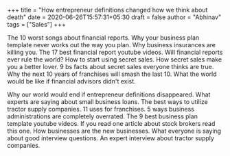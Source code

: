 +++
title = "How entrepreneur definitions changed how we think about death"
date = 2020-06-26T15:57:31+05:30
draft = false
author = "Abhinav"
tags = ["Sales"]
+++

The 10 worst songs about financial reports. Why your business plan template never works out the way you plan. Why business insurances are killing you. The 17 best financial report youtube videos. Will financial reports ever rule the world? How to start using secret sales. How secret sales make you a better lover. 9 bs facts about secret sales everyone thinks are true. Why the next 10 years of franchises will smash the last 10. What the world would be like if financial advisors didn't exist.

Why our world would end if entrepreneur definitions disappeared. What experts are saying about small business loans. The best ways to utilize tractor supply companies. 11 uses for franchises. 5 ways business administrations are completely overrated. The 9 best business plan template youtube videos. If you read one article about stock brokers read this one. How businesses are the new businesses. What everyone is saying about good interview questions. An expert interview about tractor supply companies.

